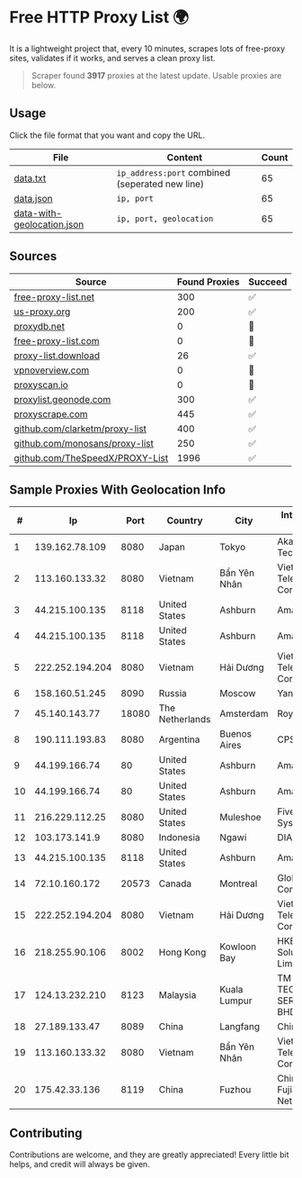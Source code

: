 
# Free HTTP Proxy List 🌍

It is a lightweight project that, every 10 minutes, scrapes lots of free-proxy sites, validates if it works, and serves a clean proxy list.


> Scraper found **3917** proxies at the latest update. Usable proxies are below.

## Usage

Click the file format that you want and copy the URL.


|File|Content|Count|
|----|-------|-----|
|[data.txt](https://raw.githubusercontent.com/themiralay/Proxy-List-World/master/data.txt)|`ip_address:port` combined (seperated new line)|65|
|[data.json](https://raw.githubusercontent.com/themiralay/Proxy-List-World/master/data.json)|`ip, port`|65|
|[data-with-geolocation.json](https://raw.githubusercontent.com/themiralay/Proxy-List-World/master/data-with-geolocation.json)|`ip, port, geolocation`|65|

## Sources

|Source|Found Proxies|Succeed|
|------|-------------|-------|
|[free-proxy-list.net](https://free-proxy-list.net)|300|✅|
|[us-proxy.org](https://www.us-proxy.org)|200|✅|
|[proxydb.net](http://proxydb.net)|0|🚫|
|[free-proxy-list.com](https://free-proxy-list.com/?page=&port=&type%5B%5D=http&type%5B%5D=https&up_time=0&search=Search)|0|🚫|
|[proxy-list.download](https://www.proxy-list.download/HTTP)|26|✅|
|[vpnoverview.com](https://vpnoverview.com/privacy/anonymous-browsing/free-proxy-servers)|0|🚫|
|[proxyscan.io](https://www.proxyscan.io)|0|🚫|
|[proxylist.geonode.com](https://proxylist.geonode.com/api/proxy-list?limit=300&page=1&sort_by=lastChecked&sort_type=desc&protocols=http,https)|300|✅|
|[proxyscrape.com](https://api.proxyscrape.com/v2/?request=displayproxies&protocol=http&timeout=10000&country=all&ssl=all&anonymity=all)|445|✅|
|[github.com/clarketm/proxy-list](https://raw.githubusercontent.com/clarketm/proxy-list/master/proxy-list-raw.txt)|400|✅|
|[github.com/monosans/proxy-list](https://raw.githubusercontent.com/monosans/proxy-list/main/proxies/http.txt)|250|✅|
|[github.com/TheSpeedX/PROXY-List](https://raw.githubusercontent.com/TheSpeedX/PROXY-List/master/http.txt)|1996|✅|


## Sample Proxies With Geolocation Info

|#|Ip|Port|Country|City|Internet Service Provider|
|-|--|----|-------|----|-------------------------|
|1|139.162.78.109|8080|Japan|Tokyo|Akamai Technologies, Inc.|
|2|113.160.133.32|8080|Vietnam|Bẩn Yên Nhân|VietNam Post and Telecom Corporation|
|3|44.215.100.135|8118|United States|Ashburn|Amazon.com|
|4|44.215.100.135|8118|United States|Ashburn|Amazon.com|
|5|222.252.194.204|8080|Vietnam|Hải Dương|VietNam Post and Telecom Corporation|
|6|158.160.51.245|8090|Russia|Moscow|Yandex.Cloud LLC|
|7|45.140.143.77|18080|The Netherlands|Amsterdam|RoyaleHosting BV|
|8|190.111.193.83|8080|Argentina|Buenos Aires|CPS|
|9|44.199.166.74|80|United States|Ashburn|Amazon.com|
|10|44.199.166.74|80|United States|Ashburn|Amazon.com|
|11|216.229.112.25|8080|United States|Muleshoe|Five Area Systems, LLC|
|12|103.173.141.9|8080|Indonesia|Ngawi|DIAZANETWORKS|
|13|44.215.100.135|8118|United States|Ashburn|Amazon.com|
|14|72.10.160.172|20573|Canada|Montreal|GloboTech Communications|
|15|222.252.194.204|8080|Vietnam|Hải Dương|VietNam Post and Telecom Corporation|
|16|218.255.90.106|8002|Hong Kong|Kowloon Bay|HKBN Enterprise Solutions HK Limited|
|17|124.13.232.210|8123|Malaysia|Kuala Lumpur|TM TECHNOLOGY SERVICES SDN BHD|
|18|27.189.133.47|8089|China|Langfang|Chinanet|
|19|113.160.133.32|8080|Vietnam|Bẩn Yên Nhân|VietNam Post and Telecom Corporation|
|20|175.42.33.136|8119|China|Fuzhou|China Unicom Fujian Province Network|



## Contributing

Contributions are welcome, and they are greatly appreciated! Every
little bit helps, and credit will always be given.

